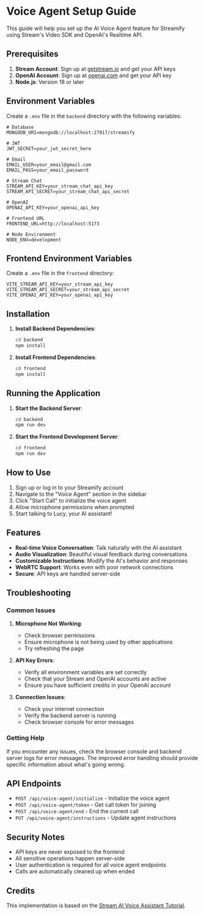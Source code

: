 # Voice Agent Setup Guide

This guide will help you set up the AI Voice Agent feature for Streamify using Stream's Video SDK and OpenAI's Realtime API.

## Prerequisites

1. **Stream Account**: Sign up at [getstream.io](https://getstream.io) and get your API keys
2. **OpenAI Account**: Sign up at [openai.com](https://openai.com) and get your API key
3. **Node.js**: Version 18 or later

## Environment Variables

Create a `.env` file in the `backend` directory with the following variables:

```env
# Database
MONGODB_URI=mongodb://localhost:27017/streamify

# JWT
JWT_SECRET=your_jwt_secret_here

# Email
EMAIL_USER=your_email@gmail.com
EMAIL_PASS=your_email_password

# Stream Chat
STREAM_API_KEY=your_stream_chat_api_key
STREAM_API_SECRET=your_stream_chat_api_secret

# OpenAI
OPENAI_API_KEY=your_openai_api_key

# Frontend URL
FRONTEND_URL=http://localhost:5173

# Node Environment
NODE_ENV=development
```

## Frontend Environment Variables

Create a `.env` file in the `frontend` directory:

```env
VITE_STREAM_API_KEY=your_stream_api_key
VITE_STREAM_API_SECRET=your_stream_api_secret
VITE_OPENAI_API_KEY=your_openai_api_key
```

## Installation

1. **Install Backend Dependencies**:
   ```bash
   cd backend
   npm install
   ```

2. **Install Frontend Dependencies**:
   ```bash
   cd frontend
   npm install
   ```

## Running the Application

1. **Start the Backend Server**:
   ```bash
   cd backend
   npm run dev
   ```

2. **Start the Frontend Development Server**:
   ```bash
   cd frontend
   npm run dev
   ```

## How to Use

1. Sign up or log in to your Streamify account
2. Navigate to the "Voice Agent" section in the sidebar
3. Click "Start Call" to initialize the voice agent
4. Allow microphone permissions when prompted
5. Start talking to Lucy, your AI assistant!

## Features

- **Real-time Voice Conversation**: Talk naturally with the AI assistant
- **Audio Visualization**: Beautiful visual feedback during conversations
- **Customizable Instructions**: Modify the AI's behavior and responses
- **WebRTC Support**: Works even with poor network connections
- **Secure**: API keys are handled server-side

## Troubleshooting

### Common Issues

1. **Microphone Not Working**:
   - Check browser permissions
   - Ensure microphone is not being used by other applications
   - Try refreshing the page

2. **API Key Errors**:
   - Verify all environment variables are set correctly
   - Check that your Stream and OpenAI accounts are active
   - Ensure you have sufficient credits in your OpenAI account

3. **Connection Issues**:
   - Check your internet connection
   - Verify the backend server is running
   - Check browser console for error messages

### Getting Help

If you encounter any issues, check the browser console and backend server logs for error messages. The improved error handling should provide specific information about what's going wrong.

## API Endpoints

- `POST /api/voice-agent/initialize` - Initialize the voice agent
- `POST /api/voice-agent/token` - Get call token for joining
- `POST /api/voice-agent/end` - End the current call
- `PUT /api/voice-agent/instructions` - Update agent instructions

## Security Notes

- API keys are never exposed to the frontend
- All sensitive operations happen server-side
- User authentication is required for all voice agent endpoints
- Calls are automatically cleaned up when ended

## Credits

This implementation is based on the [Stream AI Voice Assistant Tutorial](https://getstream.io/video/sdk/react/tutorial/ai-voice-assistant/). 